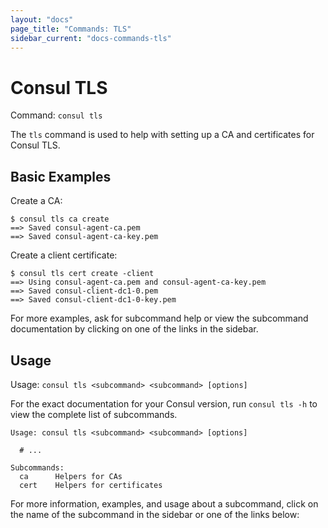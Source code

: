 ```yaml
---
layout: "docs"
page_title: "Commands: TLS"
sidebar_current: "docs-commands-tls"
---
```


# Consul TLS

Command: `consul tls`

The `tls` command is used to help with setting up a CA and certificates for Consul TLS.

## Basic Examples

Create a CA:

```text
$ consul tls ca create
==> Saved consul-agent-ca.pem
==> Saved consul-agent-ca-key.pem
```

Create a client certificate:

```text
$ consul tls cert create -client
==> Using consul-agent-ca.pem and consul-agent-ca-key.pem
==> Saved consul-client-dc1-0.pem
==> Saved consul-client-dc1-0-key.pem
```

For more examples, ask for subcommand help or view the subcommand documentation
by clicking on one of the links in the sidebar.

## Usage

Usage: `consul tls <subcommand> <subcommand> [options]`

For the exact documentation for your Consul version, run `consul tls -h` to
view the complete list of subcommands.

```text
Usage: consul tls <subcommand> <subcommand> [options]

  # ...

Subcommands:
  ca      Helpers for CAs
  cert    Helpers for certificates
```

For more information, examples, and usage about a subcommand, click on the name
of the subcommand in the sidebar or one of the links below:
